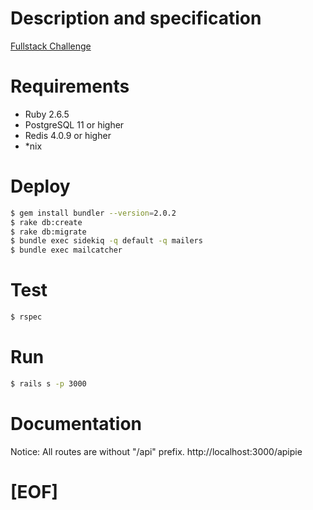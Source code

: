 # Description and specification

[Fullstack Challenge](http://bit.ly/fullstack_challenge)

# Requirements

  - Ruby 2.6.5
  - PostgreSQL 11 or higher
  - Redis 4.0.9 or higher
  - *nix
# Deploy
```sh
$ gem install bundler --version=2.0.2
$ rake db:create
$ rake db:migrate
$ bundle exec sidekiq -q default -q mailers
$ bundle exec mailcatcher
```
# Test
```sh
$ rspec
```
# Run
```sh
$ rails s -p 3000
```
# Documentation
Notice: All routes are without "/api" prefix.
http://localhost:3000/apipie
# [EOF]
